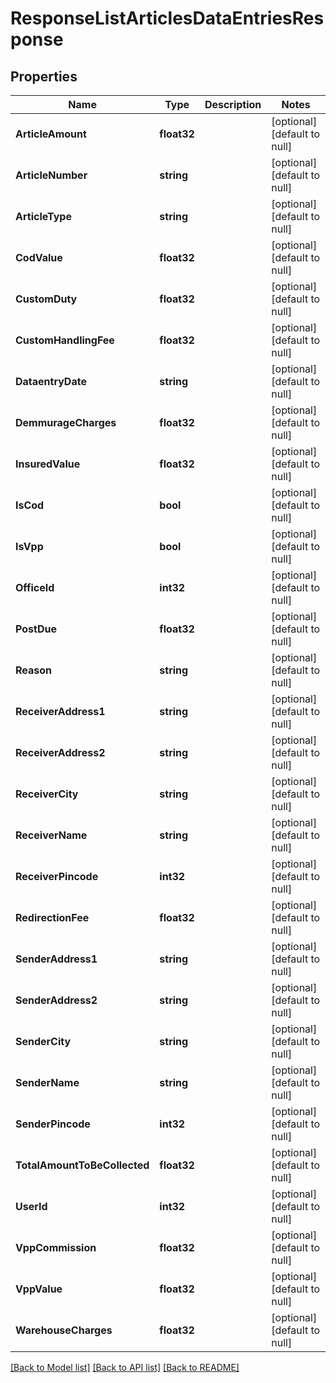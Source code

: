 # ResponseListArticlesDataEntriesResponse

## Properties
Name | Type | Description | Notes
------------ | ------------- | ------------- | -------------
**ArticleAmount** | **float32** |  | [optional] [default to null]
**ArticleNumber** | **string** |  | [optional] [default to null]
**ArticleType** | **string** |  | [optional] [default to null]
**CodValue** | **float32** |  | [optional] [default to null]
**CustomDuty** | **float32** |  | [optional] [default to null]
**CustomHandlingFee** | **float32** |  | [optional] [default to null]
**DataentryDate** | **string** |  | [optional] [default to null]
**DemmurageCharges** | **float32** |  | [optional] [default to null]
**InsuredValue** | **float32** |  | [optional] [default to null]
**IsCod** | **bool** |  | [optional] [default to null]
**IsVpp** | **bool** |  | [optional] [default to null]
**OfficeId** | **int32** |  | [optional] [default to null]
**PostDue** | **float32** |  | [optional] [default to null]
**Reason** | **string** |  | [optional] [default to null]
**ReceiverAddress1** | **string** |  | [optional] [default to null]
**ReceiverAddress2** | **string** |  | [optional] [default to null]
**ReceiverCity** | **string** |  | [optional] [default to null]
**ReceiverName** | **string** |  | [optional] [default to null]
**ReceiverPincode** | **int32** |  | [optional] [default to null]
**RedirectionFee** | **float32** |  | [optional] [default to null]
**SenderAddress1** | **string** |  | [optional] [default to null]
**SenderAddress2** | **string** |  | [optional] [default to null]
**SenderCity** | **string** |  | [optional] [default to null]
**SenderName** | **string** |  | [optional] [default to null]
**SenderPincode** | **int32** |  | [optional] [default to null]
**TotalAmountToBeCollected** | **float32** |  | [optional] [default to null]
**UserId** | **int32** |  | [optional] [default to null]
**VppCommission** | **float32** |  | [optional] [default to null]
**VppValue** | **float32** |  | [optional] [default to null]
**WarehouseCharges** | **float32** |  | [optional] [default to null]

[[Back to Model list]](../README.md#documentation-for-models) [[Back to API list]](../README.md#documentation-for-api-endpoints) [[Back to README]](../README.md)


